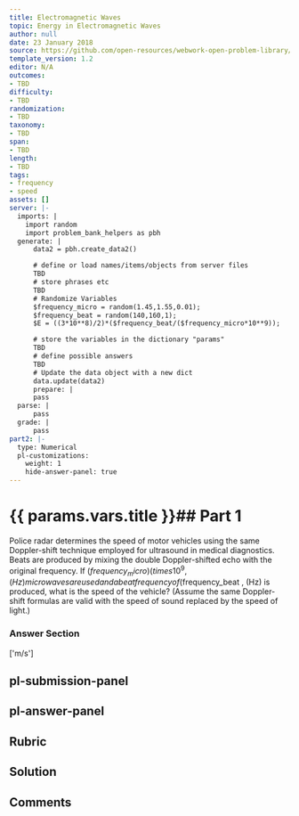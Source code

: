 ```yaml
---
title: Electromagnetic Waves
topic: Energy in Electromagnetic Waves
author: null
date: 23 January 2018
source: https://github.com/open-resources/webwork-open-problem-library/tree/master/Contrib/BrockPhysics/College_Physics_Urone/24.Electromagnetic_Waves/24-04.Energy_in_Electromagnetic_Waves/NU_U17_24_04_012.pg
template_version: 1.2
editor: N/A
outcomes:
- TBD
difficulty:
- TBD
randomization:
- TBD
taxonomy:
- TBD
span:
- TBD
length:
- TBD
tags:
- frequency
- speed
assets: []
server: |-
  imports: |
    import random
    import problem_bank_helpers as pbh
  generate: |
      data2 = pbh.create_data2()

      # define or load names/items/objects from server files
      TBD
      # store phrases etc
      TBD
      # Randomize Variables
      $frequency_micro = random(1.45,1.55,0.01);
      $frequency_beat = random(140,160,1);
      $E = ((3*10**8)/2)*($frequency_beat/($frequency_micro*10**9));

      # store the variables in the dictionary "params"
      TBD
      # define possible answers
      TBD
      # Update the data object with a new dict
      data.update(data2)
      prepare: |
      pass
  parse: |
      pass
  grade: |
      pass
part2: |-
  type: Numerical
  pl-customizations:
    weight: 1
    hide-answer-panel: true
---
```


# {{ params.vars.title }}## Part 1 
Police radar determines the speed of motor vehicles using the same Doppler-shift technique employed for ultrasound in medical diagnostics. Beats are produced by mixing the double Doppler-shifted echo with the original frequency. If ($frequency_micro) (times 10^9 , (Hz) microwaves are used and a beat frequency of ($frequency_beat , (Hz) is produced, what is the speed of the vehicle? (Assume the same Doppler-shift formulas are valid with the speed of sound replaced by the speed of light.) 


### Answer Section 
['m/s']

## pl-submission-panel 


## pl-answer-panel 


## Rubric 


## Solution 


## Comments 


